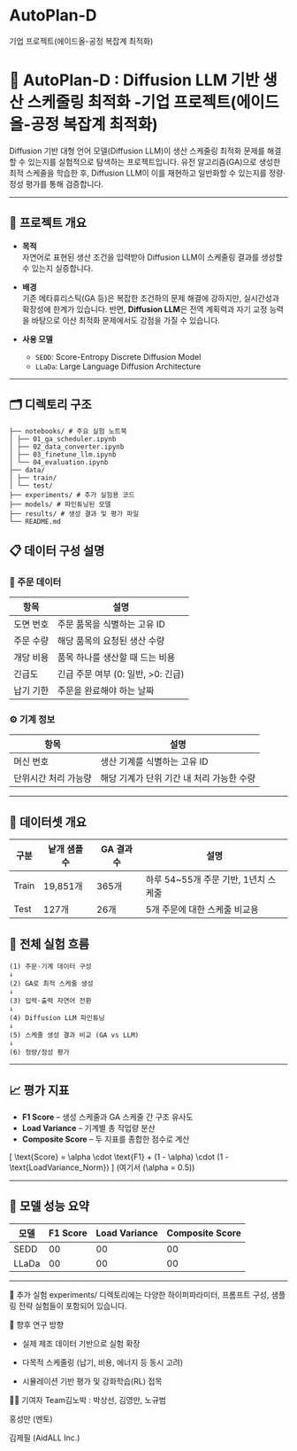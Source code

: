# AutoPlan-D
기업 프로젝트(에이드올-공정 복잡계 최적화)

# 🧠 AutoPlan-D : Diffusion LLM 기반 생산 스케줄링 최적화 -기업 프로젝트(에이드올-공정 복잡계 최적화)

 Diffusion 기반 대형 언어 모델(Diffusion LLM)이 생산 스케줄링 최적화 문제를 해결할 수 있는지를 실험적으로 탐색하는 프로젝트입니다. 유전 알고리즘(GA)으로 생성한 최적 스케줄을 학습한 후, Diffusion LLM이 이를 재현하고 일반화할 수 있는지를 정량·정성 평가를 통해 검증합니다.

---

## 📌 프로젝트 개요

- **목적**  
  자연어로 표현된 생산 조건을 입력받아 Diffusion LLM이 스케줄링 결과를 생성할 수 있는지 실증합니다.

- **배경**  
  기존 메타휴리스틱(GA 등)은 복잡한 조건하의 문제 해결에 강하지만, 실시간성과 확장성에 한계가 있습니다. 반면, **Diffusion LLM**은 전역 계획력과 자기 교정 능력을 바탕으로 이산 최적화 문제에서도 강점을 가질 수 있습니다.

- **사용 모델**  
  - `SEDD`: Score-Entropy Discrete Diffusion Model  
  - `LLaDa`: Large Language Diffusion Architecture

---

## 🗂️ 디렉토리 구조

```
├── notebooks/ # 주요 실험 노트북
│ ├── 01_ga_scheduler.ipynb
│ ├── 02_data_converter.ipynb
│ ├── 03_finetune_llm.ipynb
│ └── 04_evaluation.ipynb
├── data/
│ ├── train/
│ └── test/
├── experiments/ # 추가 실험용 코드
├── models/ # 파인튜닝된 모델
├── results/ # 생성 결과 및 평가 파일
└── README.md
```

## 📋 데이터 구성 설명

### 🧪 주문 데이터

| 항목       | 설명                                 |
|------------|--------------------------------------|
| 도면 번호  | 주문 품목을 식별하는 고유 ID         |
| 주문 수량  | 해당 품목의 요청된 생산 수량         |
| 개당 비용  | 품목 하나를 생산할 때 드는 비용      |
| 긴급도     | 긴급 주문 여부 (0: 일반, >0: 긴급)  |
| 납기 기한  | 주문을 완료해야 하는 날짜            |

### ⚙️ 기계 정보

| 항목                | 설명                                |
|---------------------|-------------------------------------|
| 머신 번호           | 생산 기계를 식별하는 고유 ID        |
| 단위시간 처리 가능량 | 해당 기계가 단위 기간 내 처리 가능한 수량 |

---

## 🧪 데이터셋 개요

| 구분     | 낱개 샘플 수 | GA 결과 수 | 설명 |
|----------|--------------|-------------|------|
| Train    | 19,851개     | 365개       | 하루 54~55개 주문 기반, 1년치 스케줄 |
| Test     | 127개        | 26개        | 5개 주문에 대한 스케줄 비교용 |



## 🔁 전체 실험 흐름
```
(1) 주문·기계 데이터 구성
↓
(2) GA로 최적 스케줄 생성
↓
(3) 입력·출력 자연어 전환
↓
(4) Diffusion LLM 파인튜닝
↓
(5) 스케줄 생성 결과 비교 (GA vs LLM)
↓
(6) 정량/정성 평가
```


---

## 📈 평가 지표

- **F1 Score** – 생성 스케줄과 GA 스케줄 간 구조 유사도  
- **Load Variance** – 기계별 총 작업량 분산  
- **Composite Score** – 두 지표를 종합한 점수로 계산  

\[
\text{Score} = \alpha \cdot \text{F1} + (1 - \alpha) \cdot (1 - \text{LoadVariance\_Norm})
\]
(여기서 \(\alpha = 0.5\))

---

## 🧠 모델 성능 요약

| 모델   | F1 Score | Load Variance | Composite Score |
|--------|----------|----------------|------------------|
| SEDD   | 00    | 00          | 00            |
| LLaDa  | 00| 00        | 00        |

---


🧪 추가 실험
experiments/ 디렉토리에는 다양한 하이퍼파라미터, 프롬프트 구성, 샘플링 전략 실험들이 포함되어 있습니다.  
  


🔭 향후 연구 방향
- 실제 제조 데이터 기반으로 실험 확장

- 다목적 스케줄링 (납기, 비용, 에너지 등 동시 고려)

- 시뮬레이션 기반 평가 및 강화학습(RL) 접목
  
👨‍💻 기여자
Team김노박 : 박상선, 김영만, 노규범

홍성만 (멘토)

김제필 (AidALL Inc.)
